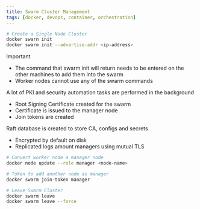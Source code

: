 ```yaml
---
title: Swarm Cluster Management
tags: [docker, devops, container, orchestration]
---
```


````bash
# Create a Single Node Cluster
docker swarn init
docker swarm init --advertise-addr <ip-address>
````

 > [!important]
 > * The command that swarm init will return needs to be entered on the other machines to add them into the swarm
 > * Worker nodes cannot use any of the swarm commands

A lot of PKI and security automation tasks are performed in the background

* Root Signing Certificate created for the swarm
* Certificate is issued to the manager node
* Join tokens are created 

Raft database is created to store CA, configs and secrets

* Encrypted by default on disk
* Replicated logs amount managers using mutual TLS

````bash
# Convert worker node a manager node
docker node update --role manager <node-name>

# Token to add another node as manager
docker swarm join-token manager

# Leave Swarm Cluster
docker swarm leave
docker swarm leave --force
````
